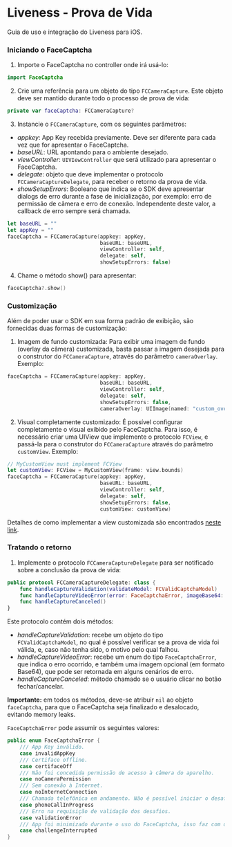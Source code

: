 # Liveness - Prova de Vida

Guia de uso e integração do Liveness para iOS.

### Iniciando o FaceCaptcha

1. Importe o FaceCaptcha no controller onde irá usá-lo:
```swift
import FaceCaptcha
```

2. Crie uma referência para um objeto do tipo `FCCameraCapture`. Este objeto deve ser mantido durante todo o processo de prova de vida:
```swift
private var faceCaptcha: FCCameraCapture?
```

3. Instancie o `FCCameraCapture`, com os seguintes parâmetros:
- *appkey*: App Key recebida previamente. Deve ser diferente para cada vez que for apresentar o FaceCaptcha.
- *baseURL*: URL apontando para o ambiente desejado.
- *viewController*: `UIVIewController` que será utilizado para apresentar o FaceCaptcha.
- *delegate*: objeto que deve implementar o protocolo `FCCameraCaptureDelegate`, para receber o retorno da prova de vida.
- *showSetupErrors*: Booleano que indica se o SDK deve apresentar dialogs de erro durante a fase de inicialização, por exemplo: erro de permissão de câmera e erro de conexão. Independente deste valor, a callback de erro sempre será chamada.
```swift
let baseURL = ""
let appKey = ""
faceCaptcha = FCCameraCapture(appkey: appKey,
                              baseURL: baseURL,
                              viewController: self,
                              delegate: self,
                              showSetupErrors: false)
```

4. Chame o método show() para apresentar:
```swift
faceCaptcha?.show()
```

### Customização

Além de poder usar o SDK em sua forma padrão de exibição, são fornecidas duas formas de customização:

1. Imagem de fundo customizada:
Para exibir uma imagem de fundo (overlay da câmera) customizada, basta passar a imagem desejada para o construtor do `FCCameraCapture`, através do parâmetro `cameraOverlay`. Exemplo:
```swift
faceCaptcha = FCCameraCapture(appkey: appKey,
                              baseURL: baseURL,
                              viewController: self,
                              delegate: self,
                              showSetupErrors: false,
                              cameraOverlay: UIImage(named: "custom_overlay"))
```

2. Visual completamente customizado:
É possível configurar completamente o visual exibido pelo FaceCaptcha. Para isso, é necessário criar uma UIView que implemente o protocolo `FCView`, e passá-la para o construtor do `FCCameraCapture` através do parâmetro `customView`. Exemplo:
```swift
// MyCustomView must implement FCView
let customView: FCView = MyCustomView(frame: view.bounds)
faceCaptcha = FCCameraCapture(appkey: appKey,
                              baseURL: baseURL,
                              viewController: self,
                              delegate: self,
                              showSetupErrors: false,
                              customView: customView)
```
Detalhes de como implementar a view customizada são encontrados [neste link](Documentation/Liveness-CustomView.md).


### Tratando o retorno

1. Implemente o protocolo `FCCameraCaptureDelegate` para ser notificado sobre a conclusão da prova de vida:
```swift
public protocol FCCameraCaptureDelegate: class {
    func handleCaptureValidation(validateModel: FCValidCaptchaModel)
    func handleCaptureVideoError(error: FaceCaptchaError, imageBase64: String?)
    func handleCaptureCanceled()
}
```

Este protocolo contém dois métodos:

- *handleCaptureValidation*: recebe um objeto do tipo `FCValidCaptchaModel`, no qual é possível verificar se a prova de vida foi válida, e, caso não tenha sido, o motivo pelo qual falhou.
- *handleCaptureVideoError*: recebe um enum do tipo `FaceCaptchaError`, que indica o erro ocorrido, e também uma imagem opcional (em formato Base64), que pode ser retornada em alguns cenários de erro.
- *handleCaptureCanceled*: método chamado se o usuário clicar no botão fechar/cancelar.

**Importante:** em todos os métodos, deve-se atribuir `nil` ao objeto `faceCaptcha`, para que o FaceCaptcha seja finalizado e desalocado, evitando memory leaks.

`FaceCaptchaError` pode assumir os seguintes valores:
```swift
public enum FaceCaptchaError {
    /// App Key inválido.
    case invalidAppKey
    /// Certiface offline.
    case certifaceOff
    /// Não foi concedida permissão de acesso à câmera do aparelho.
    case noCameraPermission
    /// Sem conexão à Internet.
    case noInternetConnection
    /// Chamada telefônica em andamento. Não é possível iniciar o desafio durante uma chamada telefônica.
    case phoneCallInProgress
    /// Erro na requisição de validação dos desafios.
    case validationError
    /// App foi minimizado durante o uso do FaceCaptcha, isso faz com que o desafio seja encerrado.
    case challengeInterrupted
}
```
